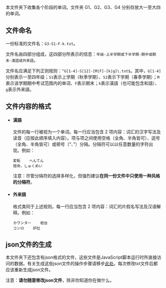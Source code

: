 本文件夹下收集各个阶段的单词。文件夹 G1、G2、G3、G4 分别存放大一至大四的单词。

## 文件命名

一份标准的文件名：`G3-S1-F-k.txt`。

文件名由四部分组成，这四部分所表示的信息：`年级-上半学期或下半学期-期中或期末-漢語或外来語`。

文件名应满足下列正则规则：`^G[1-4]-S[12]-[M|F]-[k|g]\.txt$`。其中，`G[1-4]`分别表示一至四年级；`S1`表示上学期（秋季学期）、`S2`表示下学期（春季学期）；`M`表示该学期期中考试范围内的单词、`F`表示期末；`k`表示漢語（也可能包含和語）、`g`表示外来語。

## 文件内容的格式

-   #### 漢語

    文件的每一行被视为一个单词。每一行应当包含 2 项内容：词汇的汉字写法及读音（应按此顺序填入内容）。项与项之间使用空格（全角、半角皆可）、逗号（全角、半角皆可）或顿号（“、”）分隔。分隔符可以以任意数量的字符出现。例如：

    ```text
    変転    へんてん
    宿命，しゅくめい
    ```

    注意：尽管分隔符的选择多样化，但强烈建议**在同一份文件中只使用一种风格的分隔符**。

-   #### 外来語
    格式类同于上述规则。每一行应当包含 2 项内容：词汇的片假名写法及汉语解释。例如：

    ```text
    カウンター    柜台
    コンロ    炉灶
    ```

## json文件的生成

本文件夹下还包含有json格式的文件，这些文件是JavaScript脚本运行时所直接访问的数据。有关生成这些json文件的操作步骤请移步[此处](../../tools/README.md)。每次修改txt文件后都应该重新生成json文件。

注意：**请勿随意修改json文件**，除非你知道你在做什么。